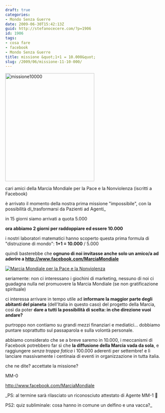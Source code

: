 ```yaml
---
draft: true
categories:
- Mondo Senza Guerre
date: 2009-06-30T15:42:13Z
guid: http://stefanocecere.com/?p=1906
id: 1906
tags:
- cosa fare
- facebook
- Mondo Senza Guerre
title: missione &quot;1+1 = 10.000&quot;
slug: /2009/06/missione-11-10-000/
---
```


<img class="aligncenter size-full wp-image-1907" title="missione10000" src="http://stefanocecere.com/wp-content/uploads/sites/3/2009/06/missione10000.jpg" alt="missione10000" width="282" height="342" srcset="http://stefanocecere.com/wp-content/uploads/sites/3/2009/06/missione10000.jpg 282w, http://stefanocecere.com/wp-content/uploads/sites/3/2009/06/missione10000-247x300.jpg 247w" sizes="(max-width: 282px) 100vw, 282px" />

cari amici della Marcia Mondiale per la Pace e la Nonviolenza (iscritti a Facebook)

è arrivato il momento della nostra prima missione "impossibile", con la possibilità di_trasformarsi da Pazienti ad Agenti_

in 15 giorni siamo arrivati a quota 5.000

**ora abbiamo 2 giorni per raddoppiare ed essere 10.000**

i nostri laboratori matematici hanno scoperto questa prima formula di "distruzione di mondo": **1+1 = 10.000** / 5.000
  
quindi basterebbe che **ognuno di noi invitasse anche solo un amico/a ad aderire a <a href="http://www.facebook.com/MarciaMondiale" target="_blank">http://www.facebook.com/MarciaMondiale</a>**

<a title="Marcia Mondiale per la Pace e la Nonviolenza" href="http://www.facebook.com/MarciaMondiale" target="_TOP"><img style="border: 0px" src="http://badge.facebook.com/badge/32863045887.1436.554590391.png" alt="Marcia Mondiale per la Pace e la Nonviolenza" /></a>

seriamente: non ci interessano i giochini di marketing, nessuno di noi ci guadagna nulla nel promuovere la Marcia Mondiale (se non gratificazione spirituale)
  
ci interessa arrivare in tempo utile ad **informare la maggior parte degli abitanti del pianeta** (dell'Italia in questo caso) del progetto della Marcia, così da poter **dare a tutti la possibilità di scelta: in che direzione vuoi andare?**

purtroppo non contiamo su grandi mezzi finanziari e mediatici… dobbiamo puntare soprattutto sul passaparola e sulla volontà personale.

abbiamo considerato che se a breve saremo in 10.000, i meccanismi di Facebook potrebbero far sì che **la diffusione della Marcia vada da sola**, e raggiungere _senza troppa fatica_ i 100.000 aderenti per settembre! e lì lanciare massivamente i centinaia di eventi in organizzazione in tutta italia.

che ne dite? accettate la missione?

MM-0
  
<a href="http://www.facebook.com/MarciaMondiale" target="_blank">http://www.facebook.com/MarciaMondiale</a>

_PS: al termine sarà rilasciato un riconosciuto attestato di Agente MM-1 🙂
  
PS2: quiz subliminale: cosa hanno in comune un delfino e una vacca?_